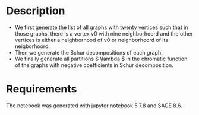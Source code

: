 # Description

- We first generate the list of all graphs with twenty vertices 
such that in those graphs, there is a vertex v0 with nine neighborhoord and the other vertices is either 
a neighborhood of v0 or neighborhoord of its neigborhoord.
- Then we generate the Schur decompositions of each graph.
- We finally generate all partitions $ \lambda $ in the chromatic function of the graphs with negative coefficients in Schur decomposition.  

# Requirements

The notebook was generated with jupyter notebook 5.7.8 and SAGE 8.6.
